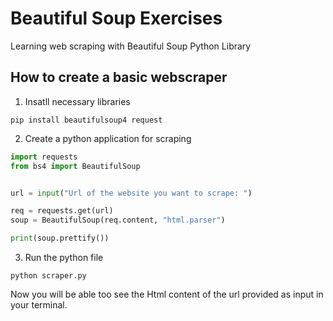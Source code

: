 # Beautiful Soup Exercises
Learning web scraping with Beautiful Soup Python Library

## How to create a basic webscraper
1. Insatll necessary libraries

```shell
pip install beautifulsoup4 request
```

2. Create a python application for scraping
```python
import requests
from bs4 import BeautifulSoup


url = input("Url of the website you want to scrape: ")

req = requests.get(url)
soup = BeautifulSoup(req.content, "html.parser")

print(soup.prettify())
```

3. Run the python file
```shell
python scraper.py
```
Now you will be able too see the Html content of the url provided as input in your terminal.
